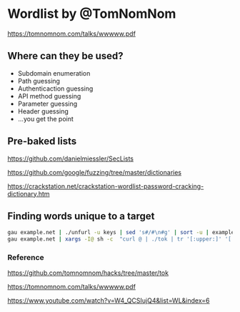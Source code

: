 # Wordlist by @TomNomNom

https://tomnomnom.com/talks/wwwww.pdf

## Where can they be used?

* Subdomain enumeration
* Path guessing
* Authenticaction guessing
* API method guessing
* Parameter guessing
* Header guessing
* ...you get the point

## Pre-baked lists

https://github.com/danielmiessler/SecLists

https://github.com/google/fuzzing/tree/master/dictionaries

https://crackstation.net/crackstation-wordlist-password-cracking-dictionary.htm

## Finding words unique to a target

```bash
gau example.net | ./unfurl -u keys | sed 's#/#\n#g' | sort -u | example-words
gau example.net | xargs -I@ sh -c  "curl @ | ./tok | tr '[:upper:]' '[:lower:]' | sort -u | anew example-words" 
```

### Reference

https://github.com/tomnomnom/hacks/tree/master/tok

https://tomnomnom.com/talks/wwwww.pdf

https://www.youtube.com/watch?v=W4_QCSIujQ4&list=WL&index=6
